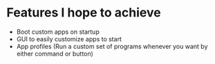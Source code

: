 # Features I hope to achieve

* Boot custom apps on startup
* GUI to easily customize apps to start
* App profiles (Run a custom set of programs whenever you want by either command or button)
